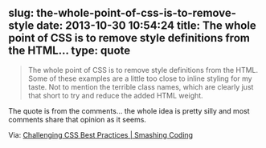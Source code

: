 slug: the-whole-point-of-css-is-to-remove-style
date: 2013-10-30 10:54:24
title: The whole point of CSS is to remove style definitions from the HTML...
type: quote
---

> The whole point of CSS is to remove style definitions from the HTML. Some of these examples are a little too close to inline styling for my taste. Not to mention the terrible class names, which are clearly just that short to try and reduce the added HTML weight.

The quote is from the comments… the whole idea is pretty silly and most comments share that opinion as it seems.

 Via: [Challenging CSS Best Practices | Smashing Coding](http://coding.smashingmagazine.com/2013/10/21/challenging-css-best-practices-atomic-approach/#comments)
